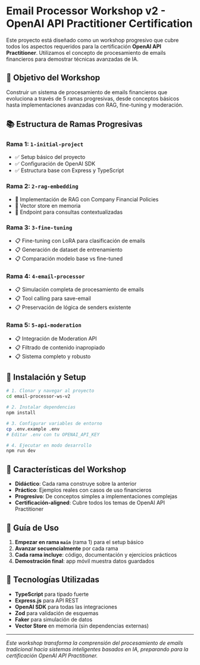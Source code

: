 # Email Processor Workshop v2 - OpenAI API Practitioner Certification

Este proyecto está diseñado como un workshop progresivo que cubre todos los aspectos requeridos para la certificación **OpenAI API Practitioner**. Utilizamos el concepto de procesamiento de emails financieros para demostrar técnicas avanzadas de IA.

## 🎯 Objetivo del Workshop

Construir un sistema de procesamiento de emails financieros que evoluciona a través de 5 ramas progresivas, desde conceptos básicos hasta implementaciones avanzadas con RAG, fine-tuning y moderación.

## 📚 Estructura de Ramas Progresivas

### Rama 1: `1-initial-project`
- ✅ Setup básico del proyecto
- ✅ Configuración de OpenAI SDK
- ✅ Estructura base con Express y TypeScript

### Rama 2: `2-rag-embedding`
- 🔄 Implementación de RAG con Company Financial Policies
- 🔄 Vector store en memoria
- 🔄 Endpoint para consultas contextualizadas

### Rama 3: `3-fine-tuning`
- 📋 Fine-tuning con LoRA para clasificación de emails
- 📋 Generación de dataset de entrenamiento
- 📋 Comparación modelo base vs fine-tuned

### Rama 4: `4-email-processor`
- 📋 Simulación completa de procesamiento de emails
- 📋 Tool calling para save-email
- 📋 Preservación de lógica de senders existente

### Rama 5: `5-api-moderation`
- 📋 Integración de Moderation API
- 📋 Filtrado de contenido inapropiado
- 📋 Sistema completo y robusto

## 🚀 Instalación y Setup

```bash
# 1. Clonar y navegar al proyecto
cd email-processor-ws-v2

# 2. Instalar dependencias
npm install

# 3. Configurar variables de entorno
cp .env.example .env
# Editar .env con tu OPENAI_API_KEY

# 4. Ejecutar en modo desarrollo
npm run dev
```

## 🌟 Características del Workshop

- **Didáctico**: Cada rama construye sobre la anterior
- **Práctico**: Ejemplos reales con casos de uso financieros
- **Progresivo**: De conceptos simples a implementaciones complejas
- **Certificación-aligned**: Cubre todos los temas de OpenAI API Practitioner

## 📖 Guía de Uso

1. **Empezar en rama `main`** (rama 1) para el setup básico
2. **Avanzar secuencialmente** por cada rama
3. **Cada rama incluye**: código, documentación y ejercicios prácticos
4. **Demostración final**: app móvil muestra datos guardados

## 🔧 Tecnologías Utilizadas

- **TypeScript** para tipado fuerte
- **Express.js** para API REST
- **OpenAI SDK** para todas las integraciones
- **Zod** para validación de esquemas
- **Faker** para simulación de datos
- **Vector Store** en memoria (sin dependencias externas)

---

*Este workshop transforma la comprensión del procesamiento de emails tradicional hacia sistemas inteligentes basados en IA, preparando para la certificación OpenAI API Practitioner.*
